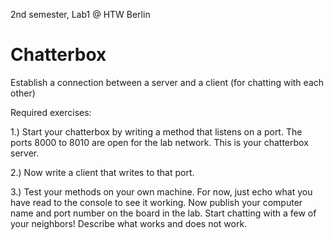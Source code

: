 2nd semester, Lab1 @ HTW Berlin

# Chatterbox
Establish a connection between a server and a client (for chatting with each other)

Required exercises:

1.) Start your chatterbox by writing a method that listens on a port. 
The ports 8000 to 8010 are open for the lab network. This is your chatterbox server.

2.) Now write a client that writes to that port.

3.) Test your methods on your own machine. For now, just echo what you have read to the console to see it working. 
Now publish your computer name and port number on the board in the lab.
Start chatting with a few of your neighbors! Describe what works and does not work. 
